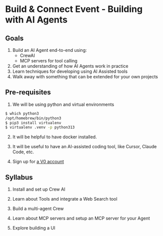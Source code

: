 # Build & Connect Event - Building with AI Agents

## Goals

1. Build an AI Agent end-to-end using:
    * CrewAI
    * MCP servers for tool calling
2. Get an understanding of how AI Agents work in practice
3. Learn techniques for developing using AI Assisted tools
4. Walk away with something that can be extended for your own projects


## Pre-requisites

1. We will be using python and virtual environments

```bash
$ which python3
/opt/homebrew/bin/python3
$ pip3 install virtualenv
$ virtualenv .venv -p python313
```

2. It will be helpful to have docker installed.

3. It will be useful to have an AI-assisted coding tool, like Cursor, Claude Code, etc.

4. Sign up for [a V0 account](https://v0.app)

## Syllabus

1. Install and set up Crew AI

2. Learn about Tools and integrate a Web Search tool

3. Build a multi-agent Crew

4. Learn about MCP servers and setup an MCP server for your Agent

5. Explore building a UI
